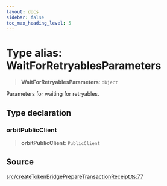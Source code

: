 ```yaml
---
layout: docs
sidebar: false
toc_max_heading_level: 5
---
```


# Type alias: WaitForRetryablesParameters

> **WaitForRetryablesParameters**: `object`

Parameters for waiting for retryables.

## Type declaration

### orbitPublicClient

> **orbitPublicClient**: `PublicClient`

## Source

[src/createTokenBridgePrepareTransactionReceipt.ts:77](https://github.com/anegg0/arbitrum-orbit-sdk/blob/b24cbe9cd68eb30d18566196d2c909bd4086db10/src/createTokenBridgePrepareTransactionReceipt.ts#L77)
